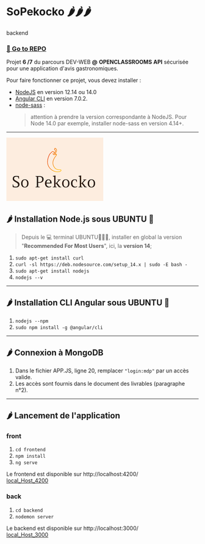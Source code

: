 # SoPekocko 🌶️🌶️🌶️
backend

### [🔗 Go to REPO](https://github.com/git504/SoPekocko)  

Projet **6 /7** du parcours DEV-WEB **@** **OPENCLASSROOMS**
**API** sécurisée pour une application d'avis gastronomiques. 

Pour faire fonctionner ce projet, vous devez installer :
- [NodeJS](https://nodejs.org/en/download/) en version 12.14 ou 14.0 
- [Angular CLI](https://github.com/angular/angular-cli) en version 7.0.2.
- [node-sass](https://www.npmjs.com/package/node-sass) : 
  > attention à prendre la version correspondante à NodeJS. Pour Node 14.0 par exemple, installer node-sass en version 4.14+.

***

![LOGO](./15674356878125_image2.png)

## 🌶  Installation Node.js sous **UBUNTU** 🐧

> Depuis le 💻 terminal UBUNTU🐧🐧🐧, installer en global la version "**Recommended For Most Users**", ici, la **version 14**;

1. `sudo apt-get install curl`
2. `curl -sl https://deb.nodesource.com/setup_14.x | sudo -E bash -`
3. `sudo apt-get install nodejs`
4. `nodejs --v`

***

## 🌶  Installation CLI Angular sous **UBUNTU** 🐧
  
1. `nodejs --npm`
2. `sudo npm install -g @angular/cli`

***

## 🌶  Connexion à **MongoDB**

1. Dans le fichier APP.JS, ligne 20, remplacer `"login:mdp"` par un accès valide. 
2. Les accès sont fournis dans le document des livrables (paragraphe n°2).

***

## 🌶  Lancement de l'application

### front

1. `cd frontend`
2. `npm install`
3. `ng serve` 

Le frontend est disponible sur http://localhost:4200/   
[local_Host_4200](http://localhost:4200/)

### back

1. `cd backend`
2. `nodemon server` 

Le backend est disponible sur http://localhost:3000/   
[local_Host_3000](http://localhost:3000/)